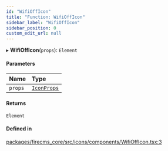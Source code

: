 ```yaml
---
id: "WifiOffIcon"
title: "Function: WifiOffIcon"
sidebar_label: "WifiOffIcon"
sidebar_position: 0
custom_edit_url: null
---
```


▸ **WifiOffIcon**(`props`): `Element`

#### Parameters

| Name | Type |
| :------ | :------ |
| `props` | [`IconProps`](../types/IconProps.md) |

#### Returns

`Element`

#### Defined in

[packages/firecms_core/src/icons/components/WifiOffIcon.tsx:3](https://github.com/FireCMSco/firecms/blob/d45f3739/packages/firecms_core/src/icons/components/WifiOffIcon.tsx#L3)
